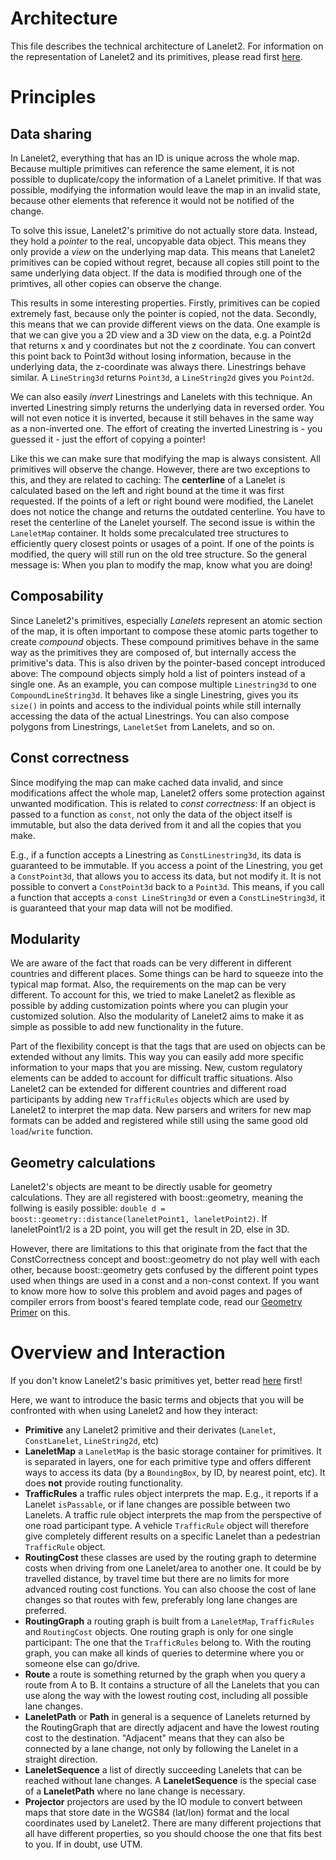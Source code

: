# Architecture

This file describes the technical architecture of Lanelet2. For information on the representation of Lanelet2 and its primitives, please read first [here](LaneletPrimitives.md).

# Principles

## Data sharing
In Lanelet2, everything that has an ID is unique across the whole map. Because multiple primitives can reference the same element, it is not possible to duplicate/copy the information of a Lanelet primitive. If that was possible, modifying the information would leave the map in an invalid state, because other elements that reference it would not be notified of the change.

To solve this issue, Lanelet2's primitive do not actually store data. Instead, they hold a *pointer* to the real, uncopyable data object. This means they only provide a *view* on the underlying map data. This means that Lanelet2 primitives can be copied without regret, because all copies still point to the same underlying data object. If the data is modified through one of the primtives, all other copies can observe the change.

This results in some interesting properties. Firstly, primitives can be copied extremely fast, because only the pointer is copied, not the data. Secondly, this means that we can provide different views on the data. One example is that we can give you a 2D view and a 3D view on the data, e.g. a Point2d that returns x and y coordinates but not the z coordinate. You can convert this point back to Point3d without losing information, because in the underlying data, the z-coordinate was always there. Linestrings behave similar. A `LineString3d` returns `Point3d`, a `LineString2d` gives you `Point2d`.

We can also easily *invert* Linestrings and Lanelets with this technique. An inverted Linestring simply returns the underlying data in reversed order. You will not even notice it is inverted, because it still behaves in the same way as a non-inverted one. The effort of creating the inverted Linestring is - you guessed it - just the effort of copying a pointer!

Like this we can make sure that modifying the map is always consistent. All primitives will observe the change. However, there are two exceptions to this, and they are related to caching: The **centerline** of a Lanelet is calculated based on the left and right bound at the time it was first requested. If the points of a left or right bound were modified, the Lanelet does not notice the change and returns the outdated centerline. You have to reset the centerline of the Lanelet yourself. The second issue is within the `LaneletMap` container. It holds some precalculated tree structures to efficiently query closest points or usages of a point. If one of the points is modified, the query will still run on the old tree structure. So the general message is: When you plan to modify the map, know what you are doing!

## Composability
Since Lanelet2's primitives, especially *Lanelets* represent an atomic section of the map, it is often important to compose these atomic parts together to create *compound* objects. These compound primitives behave in the same way as the primitives they are composed of, but internally access the primitive's data. This is also driven by the pointer-based concept introduced above: The compound objects simply hold a list of pointers instead of a single one. As an example, you can compose multiple `Linestring3d` to one `CompoundLineString3d`. It behaves like a single Linestring, gives you its `size()` in points and access to the individual points while still internally accessing the data of the actual Linestrings. You can also compose polygons from Linestrings, `LaneletSet` from Lanelets, and so on.

## Const correctness
Since modifying the map can make cached data invalid, and since modifications affect the whole map, Lanelet2 offers some protection against unwanted modification. This is related to *const correctness*: If an object is passed to a function as `const`, not only the data of the object itself is immutable, but also the data derived from it and all the copies that you make.

E.g., if a function accepts a Linestring as `ConstLinestring3d`, its data is guaranteed to be immutable. If you access a point of the Linestring, you get a `ConstPoint3d`, that allows you to access its data, but not modify it. It is not possible to convert a `ConstPoint3d` back to a `Point3d`. This means, if you call a function that accepts a `const LineString3d` or even a `ConstLineString3d`, it is guaranteed that your map data will not be modified.

## Modularity
We are aware of the fact that roads can be very different in different countries and different places. Some things can be hard to squeeze into the typical map format. Also, the requirements on the map can be very different. To account for this, we tried to make Lanelet2 as flexible as possible by adding customization points where you can plugin your customized solution. Also the modularity of Lanelet2 aims to make it as simple as possible to add new functionality in the future.

Part of the flexibility concept is that the tags that are used on objects can be extended without any limits. This way you can easily add more specific information to your maps that you are missing. New, custom regulatory elements can be added to account for difficult traffic situations. Also Lanelet2 can be extended for different countries and different road participants by adding new `TrafficRules` objects which are used by Lanelet2 to interpret the map data. New parsers and writers for new map formats can be added and registered while still using the same good old `load`/`write` function.

## Geometry calculations
Lanelet2's objects are meant to be directly usable for geometry calculations. They are all registered with boost::geometry, meaning the follwing is easily possible: `double d = boost::geometry::distance(laneletPoint1, laneletPoint2)`. If laneletPoint1/2 is a 2D point, you will get the result in 2D, else in 3D.

However, there are limitations to this that originate from the fact that the ConstCorrectness concept and boost::geometry do not play well with each other, because boost::geometry gets confused by the different point types used when things are used in a const and a non-const context. If you want to know more how to solve this problem and avoid pages and pages of compiler errors from boost's feared template code, read our [Geometry Primer](GeometryPrimer.md) on this.

# Overview and Interaction
If you don't know Lanelet2's basic primitives yet, better read [here](LaneletPrimitives.md) first!

Here, we want to introduce the basic terms and objects that you will be confronted with when using Lanelet2 and how they interact:
* **Primitive** any Lanelet2 primitive and their derivates (`Lanelet`, `ConstLanelet`, `LineString2d`, etc)
* **LaneletMap** a `LaneletMap` is the basic storage container for primitives. It is separated in layers, one for each primitive type and offers different ways to access its data (by a `BoundingBox`, by ID, by nearest point, etc). It does **not** provide routing functionality.
* **TrafficRules** a traffic rules object interprets the map. E.g., it reports if a Lanelet `isPassable`, or if lane changes are possible between two Lanelets. A traffic rule object interprets the map from the perspective of one road participant type. A vehicle `TrafficRule` object will therefore give completely different results on a specific Lanelet than a pedestrian `TrafficRule` object.
* **RoutingCost** these classes are used by the routing graph to determine costs when driving from one Lanelet/area to another one. It could be by travelled distance, by travel time but there are no limits for more advanced routing cost functions. You can also choose the cost of lane changes so that routes with few, preferably long lane changes are preferred.
* **RoutingGraph** a routing graph is built from a `LaneletMap`, `TrafficRules` and `RoutingCost` objects. One routing graph is only for one single participant: The one that the `TrafficRules` belong to. With the routing graph, you can make all kinds of queries to determine where you or someone else can go/drive.
* **Route** a route is something returned by the graph when you query a route from A to B. It contains a structure of all the Lanelets that you can use along the way with the lowest routing cost, including all possible lane changes.
* **LaneletPath** or **Path** in general is a sequence of Lanelets returned by the RoutingGraph that are directly adjacent and have the lowest routing cost to the destination. "Adjacent" means that they can also be connected by a lane change, not only by following the Lanelet in a straight direction.
* **LaneletSequence** a list of directly succeeding Lanelets that can be reached without lane changes. A **LaneletSequence** is the special case of a **LaneletPath** where no lane change is necessary.
* **Projector** projectors are used by the IO module to convert between maps that store date in the WGS84 (lat/lon) format and the local coordinates used by Lanelet2. There are many different projections that all have different properties, so you should choose the one that fits best to you. If in doubt, use UTM.
